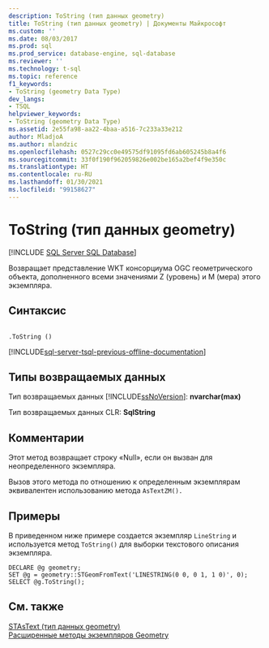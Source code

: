 ```yaml
---
description: ToString (тип данных geometry)
title: ToString (тип данных geometry) | Документы Майкрософт
ms.custom: ''
ms.date: 08/03/2017
ms.prod: sql
ms.prod_service: database-engine, sql-database
ms.reviewer: ''
ms.technology: t-sql
ms.topic: reference
f1_keywords:
- ToString (geometry Data Type)
dev_langs:
- TSQL
helpviewer_keywords:
- ToString (geometry Data Type)
ms.assetid: 2e55fa98-aa22-4baa-a516-7c233a33e212
author: MladjoA
ms.author: mlandzic
ms.openlocfilehash: 0527c29cc0e49575df91095fd6ab605245b8a4f6
ms.sourcegitcommit: 33f0f190f962059826e002be165a2bef4f9e350c
ms.translationtype: HT
ms.contentlocale: ru-RU
ms.lasthandoff: 01/30/2021
ms.locfileid: "99158627"
---
```

# <a name="tostring-geometry-data-type"></a>ToString (тип данных geometry)
[!INCLUDE [SQL Server SQL Database](../../includes/applies-to-version/sql-asdb.md)]

Возвращает представление WKT консорциума OGC геометрического объекта, дополненного всеми значениями Z (уровень) и M (мера) этого экземпляра.
  
## <a name="syntax"></a>Синтаксис  
  
```  
  
.ToString ()  
```  
  
[!INCLUDE[sql-server-tsql-previous-offline-documentation](../../includes/sql-server-tsql-previous-offline-documentation.md)]

## <a name="return-types"></a>Типы возвращаемых данных
 Тип возвращаемых данных [!INCLUDE[ssNoVersion](../../includes/ssnoversion-md.md)]: **nvarchar(max)**  
  
 Тип возвращаемых данных CLR: **SqlString**  
  
## <a name="remarks"></a>Комментарии  
 Этот метод возвращает строку «Null», если он вызван для неопределенного экземпляра.  
  
 Вызов этого метода по отношению к определенным экземплярам эквивалентен использованию метода `AsTextZM().`  
  
## <a name="examples"></a>Примеры  
 В приведенном ниже примере создается экземпляр `LineString` и используется метод `ToString()` для выборки текстового описания экземпляра.  
  
```  
DECLARE @g geometry;  
SET @g = geometry::STGeomFromText('LINESTRING(0 0, 0 1, 1 0)', 0);  
SELECT @g.ToString();  
```  
  
## <a name="see-also"></a>См. также  
 [STAsText (тип данных geometry)](../../t-sql/spatial-geometry/stastext-geometry-data-type.md)   
 [Расширенные методы экземпляров Geometry](../../t-sql/spatial-geometry/extended-methods-on-geometry-instances.md)  
  
  

